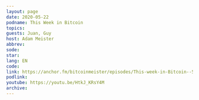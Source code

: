 ```yaml
---
layout: page
date: 2020-05-22
podname: This Week in Bitcoin
topics: 
guests: Juan, Guy
host: Adam Meister
abbrev: 
sode: 
star: 
lang: EN
code: 
link: https://anchor.fm/bitcoinmeister/episodes/This-week-in-Bitcoin--5-22-2020--Fake-Satoshi-coins--Pizza-day--Mempool--Lightning-Network--BTC-365-day-moving-average-eeeskd
podlink: 
youtube: https://youtu.be/HtkJ_KRsY4M
archive: 
---
```

